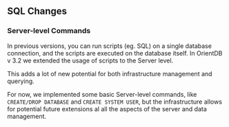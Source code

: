 
## SQL Changes

### Server-level Commands

In previous versions, you can run scripts (eg. SQL) on a single database connection, and the scripts are executed on the database itself. In OrientDB v 3.2 we extended the usage of scripts to the Server level.

This adds a lot of new potential for both infrastructure management and querying.

For now, we implemented some basic Server-level commands, like `CREATE/DROP DATABASE` and `CREATE SYSTEM USER`, but the infrastructure allows for potential future extensions al all the aspects of the server and data management.


